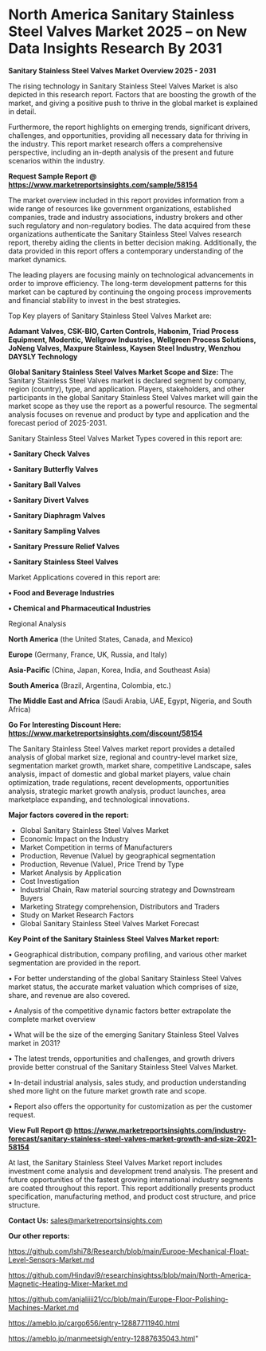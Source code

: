  # North America Sanitary Stainless Steel Valves Market 2025 – on New Data Insights Research By 2031

<Strong> Sanitary Stainless Steel Valves Market Overview 2025 - 2031</strong>

The rising technology in Sanitary Stainless Steel Valves Market is also depicted in this research report. Factors that are boosting the growth of the market, and giving a positive push to thrive in the global market is explained in detail.

Furthermore, the report highlights on emerging trends, significant drivers, challenges, and opportunities, providing all necessary data for thriving in the industry. This report market research offers a comprehensive perspective, including an in-depth analysis of the present and future scenarios within the industry.

<strong>Request Sample Report @ <a href=https://www.marketreportsinsights.com/sample/58154>https://www.marketreportsinsights.com/sample/58154</a></strong>

The market overview included in this report provides information from a wide range of resources like government organizations, established companies, trade and industry associations, industry brokers and other such regulatory and non-regulatory bodies. The data acquired from these organizations authenticate the Sanitary Stainless Steel Valves research report, thereby aiding the clients in better decision making. Additionally, the data provided in this report offers a contemporary understanding of the market dynamics.

The leading players are focusing mainly on technological advancements in order to improve efficiency. The long-term development patterns for this market can be captured by continuing the ongoing process improvements and financial stability to invest in the best strategies.

Top Key players of Sanitary Stainless Steel Valves Market are:

<strong>Adamant Valves, CSK-BIO, Carten Controls, Habonim, Triad Process Equipment, Modentic, Wellgrow Industries, Wellgreen Process Solutions, JoNeng Valves, Maxpure Stainless, Kaysen Steel Industry, Wenzhou DAYSLY Technology</strong>

<strong><b>Global Sanitary Stainless Steel Valves Market Scope and Size:</b></strong>
The Sanitary Stainless Steel Valves market is declared segment by company, region (country), type, and application. Players, stakeholders, and other participants in the global Sanitary Stainless Steel Valves market will gain the market scope as they use the report as a powerful resource. The segmental analysis focuses on revenue and product by type and application and the forecast period of 2025-2031.

Sanitary Stainless Steel Valves Market Types covered in this report are:

<strong>• Sanitary Check Valves

• Sanitary Butterfly Valves

• Sanitary Ball Valves

• Sanitary Divert Valves

• Sanitary Diaphragm Valves

• Sanitary Sampling Valves

• Sanitary Pressure Relief Valves

• Sanitary Stainless Steel Valves</strong>

Market Applications covered in this report are:

<strong>• Food and Beverage Industries

• Chemical and Pharmaceutical Industries</strong> 

Regional Analysis

<strong>North America</strong> (the United States, Canada, and Mexico)

<strong>Europe</strong> (Germany, France, UK, Russia, and Italy)

<strong>Asia-Pacific</strong> (China, Japan, Korea, India, and Southeast Asia)

<strong>South America</strong> (Brazil, Argentina, Colombia, etc.)

<strong>The Middle East and Africa</strong> (Saudi Arabia, UAE, Egypt, Nigeria, and South Africa)

<strong>Go For Interesting Discount Here: <a href=https://www.marketreportsinsights.com/discount/58154>https://www.marketreportsinsights.com/discount/58154</a></strong>

The Sanitary Stainless Steel Valves market report provides a detailed analysis of global market size, regional and country-level market size, segmentation market growth, market share, competitive Landscape, sales analysis, impact of domestic and global market players, value chain optimization, trade regulations, recent developments, opportunities analysis, strategic market growth analysis, product launches, area marketplace expanding, and technological innovations.

<strong><b>Major factors covered in the report:</b></strong>
<ul>
  <li>Global Sanitary Stainless Steel Valves Market </li>
  <li>Economic Impact on the Industry</li>
  <li>Market Competition in terms of Manufacturers</li>
  <li>Production, Revenue (Value) by geographical segmentation</li>
  <li>Production, Revenue (Value), Price Trend by Type</li>
  <li>Market Analysis by Application</li>
  <li>Cost Investigation</li>
  <li>Industrial Chain, Raw material sourcing strategy and Downstream Buyers</li>
  <li>Marketing Strategy comprehension, Distributors and Traders</li>
  <li>Study on Market Research Factors</li>
  <li>Global Sanitary Stainless Steel Valves Market Forecast</li>
</ul>

<strong><b>Key Point of the Sanitary Stainless Steel Valves Market report:</b></strong>

• Geographical distribution, company profiling, and various other market segmentation are provided in the report.

• For better understanding of the global Sanitary Stainless Steel Valves market status, the accurate market valuation which comprises of size, share, and revenue are also covered.

• Analysis of the competitive dynamic factors better extrapolate the complete market overview

• What will be the size of the emerging Sanitary Stainless Steel Valves market in 2031?

• The latest trends, opportunities and challenges, and growth drivers provide better construal of the Sanitary Stainless Steel Valves Market.

• In-detail industrial analysis, sales study, and production understanding shed more light on the future market growth rate and scope.

• Report also offers the opportunity for customization as per the customer request.

<strong><b>View Full Report @ <a href=https://www.marketreportsinsights.com/industry-forecast/sanitary-stainless-steel-valves-market-growth-and-size-2021-58154>https://www.marketreportsinsights.com/industry-forecast/sanitary-stainless-steel-valves-market-growth-and-size-2021-58154</a></b></strong>


At last, the Sanitary Stainless Steel Valves Market report includes investment come analysis and development trend analysis. The present and future opportunities of the fastest growing international industry segments are coated throughout this report. This report additionally presents product specification, manufacturing method, and product cost structure, and price structure.

<strong>Contact Us:</strong>
sales@marketreportsinsights.com

<strong>Our other reports:</strong>

<a href=https://github.com/Ishi78/Research/blob/main/Europe-Mechanical-Float-Level-Sensors-Market.md>https://github.com/Ishi78/Research/blob/main/Europe-Mechanical-Float-Level-Sensors-Market.md</a>

<a href=https://github.com/Hindavi9/researchinsightss/blob/main/North-America-Magnetic-Heating-Mixer-Market.md>https://github.com/Hindavi9/researchinsightss/blob/main/North-America-Magnetic-Heating-Mixer-Market.md</a>

<a href=https://github.com/anjaliiii21/cc/blob/main/Europe-Floor-Polishing-Machines-Market.md>https://github.com/anjaliiii21/cc/blob/main/Europe-Floor-Polishing-Machines-Market.md</a>

<a href=https://ameblo.jp/cargo656/entry-12887711940.html>https://ameblo.jp/cargo656/entry-12887711940.html</a>

<a href=https://ameblo.jp/manmeetsigh/entry-12887635043.html>https://ameblo.jp/manmeetsigh/entry-12887635043.html</a>"
